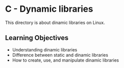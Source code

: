 # C - Dynamic libraries
This directory is about dinamic libraries on Linux.

## Learning Objectives
* Understanding dinamic libraries
* Difference between static and dinamic libraries
* How to create, use, and manipulate dinamic libraries
